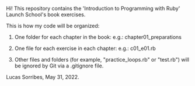Hi! This repository contains the 'Introduction to Programming with Ruby' Launch School's book exercises.

This is how my code will be organized:

1. One folder for each chapter in the book:
    e.g.: chapter01_preparations

2. One file for each exercise in each chapter:
    e.g.: c01_e01.rb

3. Other files and folders (for example, "practice_loops.rb" or "test.rb") will be ignored by Git via a .gitignore file.

Lucas Sorribes, 
May 31, 2022.